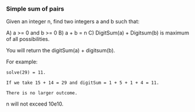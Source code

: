 ### Simple sum of pairs

Given an integer n, find two integers a and b such that:

A) a >= 0 and b >= 0
B) a + b = n
C) DigitSum(a) + Digitsum(b) is maximum of all possibilities.  

You will return the digitSum(a) + digitsum(b).

For example:
```
solve(29) = 11. 

If we take 15 + 14 = 29 and digitSum = 1 + 5 + 1 + 4 = 11. 

There is no larger outcome.
```

n will not exceed 10e10.
